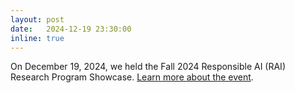 ```yaml
---
layout: post
date:   2024-12-19 23:30:00
inline: true
---
```


On December 19, 2024, we held the Fall 2024 Responsible AI (RAI) Research
Program Showcase.  [Learn more about the
event](/news_events/2024/rai_fallshowcase_december_2024).

